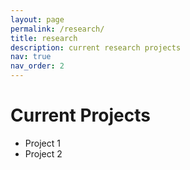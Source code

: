 ```yaml
---
layout: page
permalink: /research/
title: research
description: current research projects
nav: true
nav_order: 2
---
```


# Current Projects

- Project 1
- Project 2
